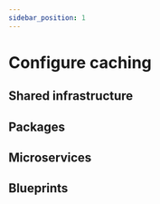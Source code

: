 ```yaml
---
sidebar_position: 1
---
```


# Configure caching

## Shared infrastructure

## Packages

## Microservices

## Blueprints
